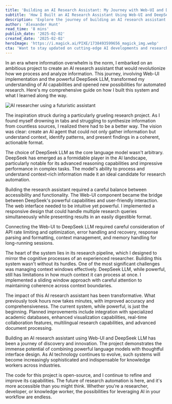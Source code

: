```yaml
---
title: 'Building an AI Research Assistant: My Journey with Web-UI and DeepSeek LLM'
subtitle: 'How I Built an AI Research Assistant Using Web-UI and DeepSeek LLM'
description: 'Explore the journey of building an AI research assistant using Web-UI and DeepSeek LLM. Learn about the technical challenges, solutions, and future possibilities in automating research processes through advanced AI implementation.'
author: 'Alexander Hunt'
read_time: '8 mins'
publish_date: '2025-02-02'
created_date: '2025-02-02'
heroImage: 'https://i.magick.ai/PIXE/1738493599656_magick_img.webp'
cta: 'Want to stay updated on cutting-edge AI developments and research tools? Follow MagickAI on LinkedIn for regular insights, tutorials, and discussions about the future of AI automation!'
---
```


In an era where information overwhelm is the norm, I embarked on an ambitious project to create an AI research assistant that would revolutionize how we process and analyze information. This journey, involving Web-UI implementation and the powerful DeepSeek LLM, transformed my understanding of AI capabilities and opened new possibilities for automated research. Here's my comprehensive guide on how I built this system and what I learned along the way.

![AI researcher using a futuristic assistant](https://i.magick.ai/PIXE/1738493599660_magick_img.webp)

The inspiration struck during a particularly grueling research project. As I found myself drowning in tabs and struggling to synthesize information from countless sources, I realized there had to be a better way. The vision was clear: create an AI agent that could not only gather information but understand context, identify patterns, and present findings in a coherent, actionable format.

The choice of DeepSeek LLM as the core language model wasn't arbitrary. DeepSeek has emerged as a formidable player in the AI landscape, particularly notable for its advanced reasoning capabilities and impressive performance in complex tasks. The model's ability to process and understand context-rich information made it an ideal candidate for research automation.

Building the research assistant required a careful balance between accessibility and functionality. The Web-UI component became the bridge between DeepSeek's powerful capabilities and user-friendly interaction. The web interface needed to be intuitive yet powerful. I implemented a responsive design that could handle multiple research queries simultaneously while presenting results in an easily digestible format.

Connecting the Web-UI to DeepSeek LLM required careful consideration of API rate limiting and optimization, error handling and recovery, response parsing and formatting, context management, and memory handling for long-running sessions.

The heart of the system lies in its research pipeline, which I designed to mirror the cognitive processes of an experienced researcher. Building this system wasn't without its hurdles. One of the most significant challenges was managing context windows effectively. DeepSeek LLM, while powerful, still has limitations in how much context it can process at once. I implemented a sliding window approach with careful attention to maintaining coherence across context boundaries.

The impact of this AI research assistant has been transformative. What previously took hours now takes minutes, with improved accuracy and comprehensiveness. The current system, while powerful, is just the beginning. Planned improvements include integration with specialized academic databases, enhanced visualization capabilities, real-time collaboration features, multilingual research capabilities, and advanced document processing.

Building an AI research assistant using Web-UI and DeepSeek LLM has been a journey of discovery and innovation. The project demonstrates the immense potential of combining powerful language models with thoughtful interface design. As AI technology continues to evolve, such systems will become increasingly sophisticated and indispensable for knowledge workers across industries.

The code for this project is open-source, and I continue to refine and improve its capabilities. The future of research automation is here, and it's more accessible than you might think. Whether you're a researcher, developer, or knowledge worker, the possibilities for leveraging AI in your workflow are endless.